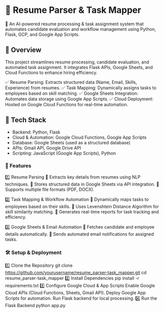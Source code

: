 # 📌 Resume Parser & Task Mapper
🚀 An AI-powered resume processing & task assignment system that automates candidate evaluation and workflow management using Python, Flask, GCP, and Google App Scripts.

## 🔹 Overview
This project streamlines resume processing, candidate evaluation, and automated task assignment. It integrates Flask APIs, Google Sheets, and Cloud Functions to enhance hiring efficiency.

✅ Resume Parsing: Extracts structured data (Name, Email, Skills, Experience) from resumes.
✅ Task Mapping: Dynamically assigns tasks to employees based on skill matching.
✅ Google Sheets Integration: Automates data storage using Google App Scripts.
✅ Cloud Deployment: Hosted on Google Cloud Functions for real-time automation.

## 🔧 Tech Stack
- Backend: Python, Flask
- Cloud & Automation: Google Cloud Functions, Google App Scripts
- Database: Google Sheets (used as a structured database)
- APIs: Gmail API, Google Drive API
- Scripting: JavaScript (Google App Scripts), Python

### 🚀 Features
1️⃣ Resume Parsing
🔹 Extracts key details from resumes using NLP techniques.
🔹 Stores structured data in Google Sheets via API integration.
🔹 Supports multiple file formats (PDF, DOCX).

2️⃣ Task Mapping & Workflow Automation
🔹 Dynamically maps tasks to employees based on their skills.
🔹 Uses Levenshtein Distance Algorithm for skill similarity matching.
🔹 Generates real-time reports for task tracking and efficiency.

3️⃣ Google Sheets & Email Automation
🔹 Fetches candidate and employee details automatically.
🔹 Sends automated email notifications for assigned tasks.

### 🛠️ Setup & Deployment
1️⃣ Clone the Repository
git clone https://github.com/yourusername/resume_parser-task_mapper.git
cd resume_parser-task_mapper
2️⃣ Install Dependencies
pip install -r requirements.txt
3️⃣ Configure Google Cloud & App Scripts
Enable Google Cloud APIs (Cloud Functions, Sheets, Gmail API).
Deploy Google App Scripts for automation.
Run Flask backend for local processing.
4️⃣ Run the Flask Backend
python app.py
